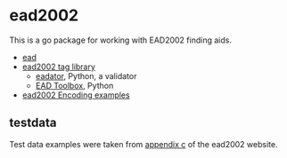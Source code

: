 
# ead2002

This is a go package for working with EAD2002 finding aids. 

+ [ead](https://www.loc.gov/ead/)
+ [ead2002 tag library](https://www.loc.gov/ead/tglib/index.html)
    + [eadator](https://github.com/eadhost/eadator), Python, a validator
    + [EAD Toolbox](https://github.com/bloomonkey/ead-toolbox), Python
+ [ead2002 Encoding examples](https://www.loc.gov/ead/tglib/appendix_c.html)

## testdata

Test data examples were taken from [appendix c](https://www.loc.gov/ead/tglib/appendix_c.html) of the ead2002 website.

